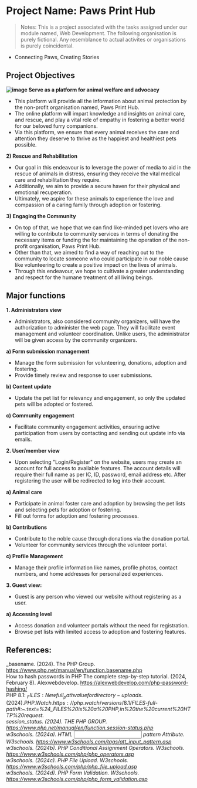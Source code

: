 # Project Name: Paws Print Hub
> Notes:
> This is a project associated with the tasks assigned under our module named, Web Development. The following organisation is purely fictional. Any resemblance to actual activites or organisations is purely coincidental.

- Connecting Paws, Creating Stories 


## Project Objectives
**![image](https://github.com/Stereochromyy/PawsPrintHub/assets/154343987/ef444bb2-fed3-4e2d-b1de-9390cf9405ce) Serve as a platform for animal welfare and advocacy**
-	This platform will provide all the information about animal protection by the non-profit organisation named, Paws Print Hub.
-	The online platform will impart knowledge and insights on animal care, and rescue, and play a vital role of empathy in fostering a better world for our beloved furry companions.
-	Via this platform, we ensure that every animal receives the care and attention they deserve to thrive as the happiest and healthiest pets possible.

**2)	Rescue and Rehabilitation**
-	Our goal in this endeavour is to leverage the power of media to aid in the rescue of animals in distress, ensuring they receive the vital medical care and rehabilitation they require.
-	Additionally, we aim to provide a secure haven for their physical and emotional recuperation.
-	Ultimately, we aspire for these animals to experience the love and compassion of a caring family through adoption or fostering.

**3)	Engaging the Community**
-	On top of that, we hope that we can find like-minded pet lovers who are willing to contribute to community services in terms of donating the necessary items or funding the for maintaining the operation of the non-profit organisation, Paws Print Hub.
-	Other than that, we aimed to find a way of reaching out to the community to locate someone who could participate in our noble cause like volunteering to create a positive impact on the lives of animals.
-	Through this endeavour, we hope to cultivate a greater understanding and respect for the humane treatment of all living beings.


## Major functions
**1.	Administrators view**
- Administrators, also considered community organizers, will have the authorization to administer the web page. They will facilitate event management and volunteer coordination. Unlike users, the administrator will be given access by the community organizers.

**a)	Form submission management**
-	Manage the form submission for volunteering, donations, adoption and fostering.
-	Provide timely review and response to user submissions.

**b)	Content update**
-	Update the pet list for relevancy and engagement, so only the updated pets will be adopted or fostered.

**c)	Community engagement**
-	Facilitate community engagement activities, ensuring active participation from users by contacting and sending out update info via emails.

**2.	User/member view**
- Upon selecting "Login/Register" on the website, users may create an account for full access to available features. The account details will require their full name as per IC, ID, password, email address etc. After registering the user will be redirected to log into their account.   
 
**a)	Animal care**
-	Participate in animal foster care and adoption by browsing the pet lists and selecting pets for adoption or fostering.
-	Fill out forms for adoption and fostering processes.

**b)	Contributions**
-	Contribute to the noble cause through donations via the donation portal.
-	Volunteer for community services through the volunteer portal.

**c)	Profile Management**
-	Manage their profile information like names, profile photos, contact numbers, and home addresses for personalized experiences.

**3.	Guest view:**
- Guest is any person who viewed our website without registering as a user. 

**a)	Accessing level**
-	Access donation and volunteer portals without the need for registration.
-	Browse pet lists with limited access to adoption and fostering features.


## References:

_basename. (2024). The PHP Group. https://www.php.net/manual/en/function.basename.php <br>
How to hash passwords in PHP The complete step-by-step tutorial. (2024, February 8). Alexwebdevelop. https://alexwebdevelop.com/php-password-hashing/ <br>
PHP 8.1: $_FILES: New full_path value for directory-uploads. (2024). PHP.Watch. https://php.watch/versions/8.1/$_FILES-full-path#:~:text=%24_FILES%20is%20a%20PHP,in%20the%20current%20HTTP%20request. <br>
session_status. (2024). THE PHP GROUP. https://www.php.net/manual/en/function.session-status.php <br>
w3schools. (2024a). HTML <input> pattern Attribute. W3schools. https://www.w3schools.com/tags/att_input_pattern.asp <br>
w3schools. (2024b). PHP Conditional Assignment Operators. W3schools. https://www.w3schools.com/php/php_operators.asp <br>
w3schools. (2024c). PHP File Upload. W3schools. https://www.w3schools.com/php/php_file_upload.asp <br>
w3schools. (2024d). PHP Form Validation. W3schools. https://www.w3schools.com/php/php_form_validation.asp_ <br>


